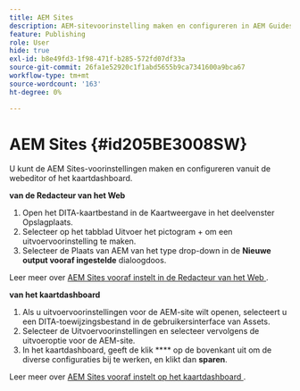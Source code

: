 ```yaml
---
title: AEM Sites
description: AEM-sitevoorinstelling maken en configureren in AEM Guides. Gebruik AEM-siteondersteuning om op artikelen gebaseerde uitvoer te genereren, onderwerpen voor uitvoerkoppelingen te genereren, conref te publiceren en een tekenreeks in de inhoud te zoeken.
feature: Publishing
role: User
hide: true
exl-id: b8e49fd3-1f98-471f-b285-572fd07df33a
source-git-commit: 26fa1e52920c1f1abd5655b9ca7341600a9bca67
workflow-type: tm+mt
source-wordcount: '163'
ht-degree: 0%

---
```


# AEM Sites {#id205BE3008SW}



U kunt de AEM Sites-voorinstellingen maken en configureren vanuit de webeditor of het kaartdashboard.

**van de Redacteur van het Web**

1. Open het DITA-kaartbestand in de Kaartweergave in het deelvenster Opslagplaats.
1. Selecteer op het tabblad Uitvoer het pictogram + om een uitvoervoorinstelling te maken.
1. Selecteer de Plaats van AEM van het type drop-down in de **Nieuwe output vooraf ingestelde** dialoogdoos.

Leer meer over [ AEM Sites vooraf instelt in de Redacteur van het Web ](generate-output-aem-site-web-editor.md).


**van het kaartdashboard**


1. Als u uitvoervoorinstellingen voor de AEM-site wilt openen, selecteert u een DITA-toewijzingsbestand in de gebruikersinterface van Assets.
1. Selecteer de Uitvoervoorinstellingen en selecteer vervolgens de uitvoeroptie voor de AEM-site.
1. In het kaartdashboard, geeft de klik **** op de bovenkant uit om de diverse configuraties bij te werken, en klikt dan **sparen**.

Leer meer over [ AEM Sites vooraf instelt op het kaartdashboard ](generate-output-aem-site-map-dashboard.md).

